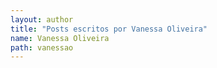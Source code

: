 ```yaml
---
layout: author
title: "Posts escritos por Vanessa Oliveira"
name: Vanessa Oliveira
path: vanessao
---
```

